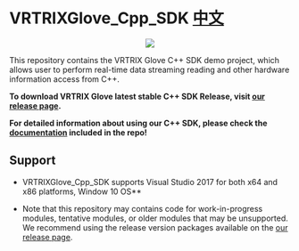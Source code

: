 # VRTRIXGlove_Cpp_SDK [中文][chinese]
<p align="center">
  <img src="https://github.com/VRTRIX/VRTRIXGlove_Unity3D_SDK/blob/client/docs/img/digital_glove.png"/>
</p>

This repository contains the VRTRIX Glove C++ SDK demo project, which allows user to perform real-time data streaming reading and other hardware information access from C++. 

**To download VRTRIX Glove latest stable C++ SDK Release, visit [our release page][devsite].**

**For detailed information about using our C++ SDK, please check the [documentation][docs] included in the repo!**

## Support

- VRTRIXGlove_Cpp_SDK supports Visual Studio 2017 for both x64 and x86 platforms, Window 10 OS**

- Note that this repository may contains code for work-in-progress modules, tentative modules, or older modules that may be unsupported. We recommend using the release version packages available on the [our release page][devsite].

[chinese]: https://github.com/VRTRIX/VRTRIXGloveCppSDK/blob/master/README_CN.md "chinese"
[devsite]: https://github.com/VRTRIX/VRTRIXGloveCppSDK/releases "VRTRIX Glove C++ SDK Release site"
[docs]: https://github.com/VRTRIX/VRTRIXGloveCppSDK/tree/master/docs "docs"
